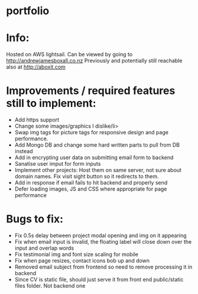 # portfolio

# Info:

Hosted on AWS lightsail. Can be viewed by going to http://andrewjamesboxall.co.nz
Previously and potentially still reachable also at http://aboxit.com

# Improvements / required features still to implement:
<ul>
  <li>Add https support</li>
  <li>Change some images/graphics I dislike/li>
  <li>Swap img tags for picture tags for responsive design and page performance.</li>
  <li>Add Mongo DB and change some hard written parts to pull from DB instead</li>
  <li>Add in encrypting user data on submitting email form to backend</li>
  <li>Sanatise user imput for form inputs</li>
  <li>Implement other projects: Host them on same server, not sure about domain names. Fix visit sight button so it redirects to them.</li>
  <li>Add in response if email fails to hit backend and properly send</li>
  <li>Defer loading images, JS and CSS where appropriate for page performance</li>
</ul>

# Bugs to fix:
<ul>
  <li>Fix 0.5s delay between project modal opening and img on it appearing</li>
  <li>Fix when email input is invalid, the floating label will close down over the input and overlap words</li>
  <li>Fix testimonial img and font size scaling for mobile</li>
  <li>Fix when page resizes, contact icons bob up and down</li>
  <li>Removed email subject from frontend so need to remove processing it in backend</li>
  <li> Since CV is static file, should just serve it from front end public/static files folder. Not backend one</li>
</ul>
